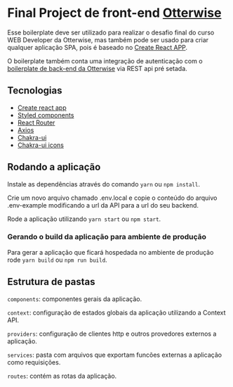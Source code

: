 # Final Project de front-end [Otterwise](https://www.otterwise.co)

Esse boilerplate deve ser utilizado para realizar o desafio final do curso WEB Developer da Otterwise, mas também pode ser usado para criar qualquer aplicação SPA, pois é baseado no [Create React APP](https://create-react-app.dev/).

O boilerplate também conta uma integração de autenticação com o [boilerplate de back-end da Otterwise](https://github.com/OtterwiseCo/boilerplate-back-end) via REST api pré setada.

## Tecnologias

- [Create react app](https://create-react-app.dev/)
- [Styled components](https://styled-components.com/)
- [React Router](https://reactrouter.com/)
- [Axios](https://github.com/axios/axios)
- [Chakra-ui](https://chakra-ui.com/)
- [Chakra-ui icons](https://chakra-ui.com/docs/components/media-and-icons/icon#installation)

## Rodando a aplicação

Instale as dependências através do comando `yarn` ou `npm install`.

Crie um novo arquivo chamado .env.local e copie o conteúdo do arquivo .env-example modificando a url da API para a url do seu backend.

Rode a aplicação utilizando `yarn start` ou `npm start`.

### Gerando o build da aplicação para ambiente de produção

Para gerar a aplicação que ficará hospedada no ambiente de produção rode `yarn build` ou `npm run build`.

## Estrutura de pastas

`components`: componentes gerais da aplicação.

`context`: configuração de estados globais da aplicação utilizando a Context API.

`providers`: configuração de clientes http e outros provedores externos a aplicação.

`services`: pasta com arquivos que exportam funcões externas a aplicação como requisições.

`routes`: contém as rotas da aplicação.
